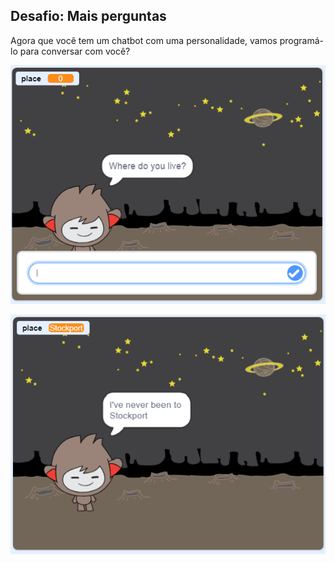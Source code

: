 ## Desafio: Mais perguntas

Agora que você tem um chatbot com uma personalidade, vamos programá-lo para conversar com você?

![More questions](images/chatbot-question1.png)

![More questions](images/chatbot-question2.png)